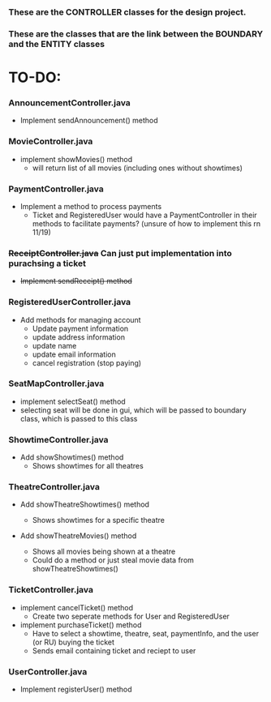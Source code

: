 ### These are the **CONTROLLER** classes for the design project.

### These are the classes that are the link between the **BOUNDARY** and the **ENTITY** classes

# TO-DO:

### AnnouncementController.java  
- Implement sendAnnouncement() method

### MovieController.java  
- implement showMovies() method
    - will return list of all movies (including ones without showtimes)

### PaymentController.java  
- Implement a method to process payments
    - Ticket and RegisteredUser would have a PaymentController in their methods to facilitate payments? (unsure of how to implement this rn 11/19)

### ~~ReceiptController.java~~ __Can just put implementation into purachsing a ticket__ 
- ~~Implement sendReceipt() method~~


### RegisteredUserController.java  
- Add methods for managing account
    - Update payment information
    - update address information
    - update name
    - update email information
    - cancel registration (stop paying)


### SeatMapController.java  
- implement selectSeat() method
- selecting seat will be done in gui, which will be passed to boundary class, which is passed to this class

### ShowtimeController.java  
- Add showShowtimes() method
    - Shows showtimes for all theatres
    
### TheatreController.java  
- Add showTheatreShowtimes() method
    - Shows showtimes for a specific theatre

- Add showTheatreMovies() method
    - Shows all movies being shown at a theatre
    - Could do a method or just steal movie data from showTheatreShowtimes()

### TicketController.java 
- implement cancelTicket() method
    - Create two seperate methods for User and RegisteredUser
- implement purchaseTicket() method
    - Have to select a showtime, theatre, seat, paymentInfo, and the user (or RU) buying the ticket
    - Sends email containing ticket and reciept to user

### UserController.java  
- Implement registerUser() method

